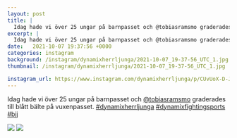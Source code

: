 ```yaml
---
layout: post
title: |
  Idag hade vi över 25 ungar på barnpasset och @tobiasramsmo graderades till blått bälte på vuxenpasset
excerpt: |
  Idag hade vi över 25 ungar på barnpasset och @tobiasramsmo graderades till blått bälte på vuxenpasset.   
date:   2021-10-07 19:37:56 +0000
categories: instagram
background: /instagram/dynamixherrljunga/2021-10-07_19-37-56_UTC_1.jpg
thumbnail: /instagram/dynamixherrljunga/2021-10-07_19-37-56_UTC_1.jpg

instagram_url: https://www.instagram.com/dynamixherrljunga/p/CUvUoX-D-JH
---
```

Idag hade vi över 25 ungar på barnpasset och [@tobiasramsmo](https://www.instagram.com/tobiasramsmo/) graderades till blått bälte på vuxenpasset. [#dynamixherrljunga](https://www.instagram.com/explore/tags/dynamixherrljunga/) [#dynamixfightingsports](https://www.instagram.com/explore/tags/dynamixfightingsports/) [#bjj](https://www.instagram.com/explore/tags/bjj/)



<img src='{{ site.baseurl }}/instagram/dynamixherrljunga/2021-10-07_19-37-56_UTC_1.jpg' class='img-fluid' />


<img src='{{ site.baseurl }}/instagram/dynamixherrljunga/2021-10-07_19-37-56_UTC_2.jpg' class='img-fluid' />
